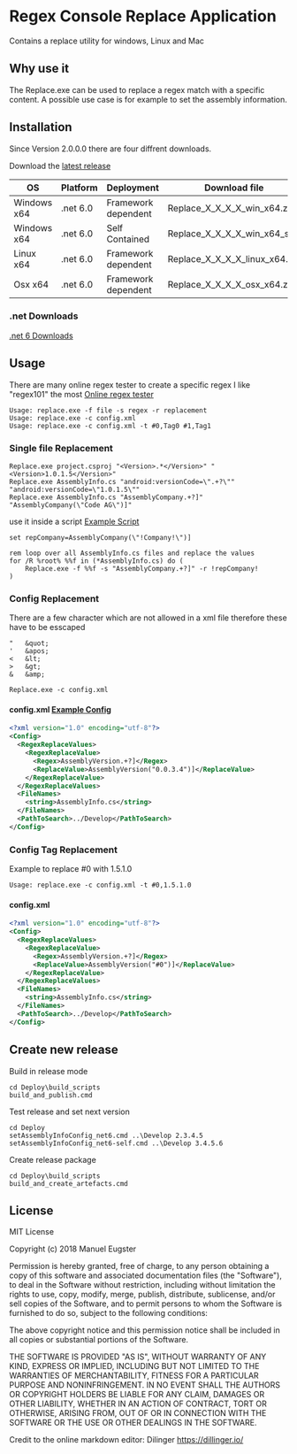 # Regex Console Replace Application
Contains a replace utility for windows, Linux and Mac

## Why use it

The Replace.exe can be used to replace a regex match with a specific content.
A possible use case is for example to set the assembly information.

## Installation
Since Version 2.0.0.0 there are four diffrent downloads.

Download the [latest release](https://github.com/epsmae/Replace/releases)

| OS            | Platform  | Deployment           | Download file                    |
| ------------- | ----------| -------------------- |--------------------------------- |
| Windows x64   | .net 6.0  | Framework dependent  | Replace_X_X_X_X_win_x64.zip      |
| Windows x64   | .net 6.0  | Self Contained       | Replace_X_X_X_X_win_x64_self     |
| Linux x64     | .net 6.0  | Framework dependent  | Replace_X_X_X_X_linux_x64.zip    |
| Osx x64       | .net 6.0  | Framework dependent  | Replace_X_X_X_X_osx_x64.zip      |

### .net Downloads
[.net 6 Downloads](https://dotnet.microsoft.com/en-us/download/dotnet/6.0)

## Usage
There are many online regex tester to create a specific regex I like "regex101" the most
[Online regex tester](https://regex101.com)

```
Usage: replace.exe -f file -s regex -r replacement
Usage: replace.exe -c config.xml
Usage: replace.exe -c config.xml -t #0,Tag0 #1,Tag1
```


### Single file Replacement

```
Replace.exe project.csproj "<Version>.*</Version>" "<Version>1.0.1.5</Version>"
Replace.exe AssemblyInfo.cs "android:versionCode=\".+?\"" "android:versionCode=\"1.0.1.5\""
Replace.exe AssemblyInfo.cs "AssemblyCompany.+?]" "AssemblyCompany(\"Code AG\")]"
```

use it inside a script [Example Script](/Deploy/setAssemblyInfo.cmd)
```
set repCompany=AssemblyCompany(\"!Company!\")]

rem loop over all AssemblyInfo.cs files and replace the values
for /R %root% %%f in (*AssemblyInfo.cs) do (
	Replace.exe -f %%f -s "AssemblyCompany.+?]" -r !repCompany!
)
```

### Config Replacement
There are a few character which are not allowed in a xml file therefore these have to be esscaped
```
"   &quot;
'   &apos;
<   &lt;
>   &gt;
&   &amp;
```

```
Replace.exe -c config.xml
```

#### config.xml [Example Config](/Deploy/config.xml)
``` xml
<?xml version="1.0" encoding="utf-8"?>
<Config>
  <RegexReplaceValues>
    <RegexReplaceValue>
      <Regex>AssemblyVersion.+?]</Regex>
      <ReplaceValue>AssemblyVersion("0.0.3.4")]</ReplaceValue>
    </RegexReplaceValue>
  </RegexReplaceValues>
  <FileNames>
    <string>AssemblyInfo.cs</string>
  </FileNames>
  <PathToSearch>../Develop</PathToSearch>
</Config>
```


### Config Tag Replacement
Example to replace #0 with 1.5.1.0

```
Usage: replace.exe -c config.xml -t #0,1.5.1.0
```

#### config.xml
``` xml
<?xml version="1.0" encoding="utf-8"?>
<Config>
  <RegexReplaceValues>
    <RegexReplaceValue>
      <Regex>AssemblyVersion.+?]</Regex>
      <ReplaceValue>AssemblyVersion("#0")]</ReplaceValue>
    </RegexReplaceValue>
  </RegexReplaceValues>
  <FileNames>
    <string>AssemblyInfo.cs</string>
  </FileNames>
  <PathToSearch>../Develop</PathToSearch>
</Config>
```


## Create new release

Build in release mode
```
cd Deploy\build_scripts
build_and_publish.cmd
```

Test release and set next version
```
cd Deploy
setAssemblyInfoConfig_net6.cmd ..\Develop 2.3.4.5
setAssemblyInfoConfig_net6-self.cmd ..\Develop 3.4.5.6
```

Create release package
```
cd Deploy\build_scripts
build_and_create_artefacts.cmd
```


## License

MIT License

Copyright (c) 2018 Manuel Eugster

Permission is hereby granted, free of charge, to any person obtaining a copy
of this software and associated documentation files (the "Software"), to deal
in the Software without restriction, including without limitation the rights
to use, copy, modify, merge, publish, distribute, sublicense, and/or sell
copies of the Software, and to permit persons to whom the Software is
furnished to do so, subject to the following conditions:

The above copyright notice and this permission notice shall be included in all
copies or substantial portions of the Software.

THE SOFTWARE IS PROVIDED "AS IS", WITHOUT WARRANTY OF ANY KIND, EXPRESS OR
IMPLIED, INCLUDING BUT NOT LIMITED TO THE WARRANTIES OF MERCHANTABILITY,
FITNESS FOR A PARTICULAR PURPOSE AND NONINFRINGEMENT. IN NO EVENT SHALL THE
AUTHORS OR COPYRIGHT HOLDERS BE LIABLE FOR ANY CLAIM, DAMAGES OR OTHER
LIABILITY, WHETHER IN AN ACTION OF CONTRACT, TORT OR OTHERWISE, ARISING FROM,
OUT OF OR IN CONNECTION WITH THE SOFTWARE OR THE USE OR OTHER DEALINGS IN THE
SOFTWARE.


Credit to the online markdown editor:
Dilinger https://dillinger.io/
